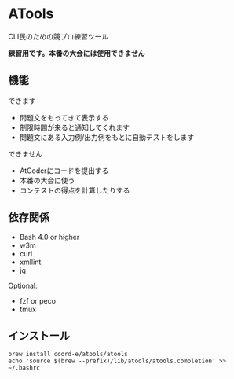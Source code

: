 # ATools

CLI民のための競プロ練習ツール

**練習用です。本番の大会には使用できません**

## 機能

できます
- 問題文をもってきて表示する
- 制限時間が来ると通知してくれます
- 問題文にある入力例/出力例をもとに自動テストをします

できません
- AtCoderにコードを提出する
- 本番の大会に使う
- コンテストの得点を計算したりする

## 依存関係

- Bash 4.0 or higher
- w3m
- curl
- xmllint
- jq

Optional:
- fzf or peco
- tmux

## インストール

```shell
brew install coord-e/atools/atools
echo 'source $(brew --prefix)/lib/atools/atools.completion' >> ~/.bashrc
```

